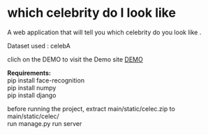 

# which celebrity do I look like

A web application that will tell you which celebrity do you look like .

Dataset used : celebA

clich on the DEMO to visit the Demo site <a href="https://whichcelebritydoilooklike.pythonanywhere.com/"> DEMO</a>

<b>Requirements:</b><br>
pip install face-recognition <br>
pip install numpy<br>
pip install django<br>

before running the project, extract main/static/celec.zip to main/static/celec/<br>
run manage.py run server 
